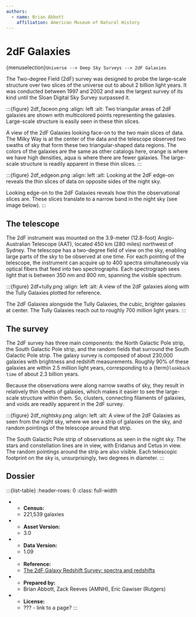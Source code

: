 ```yaml
---
authors:
  - name: Brian Abbott
    affiliation: American Museum of Natural History
---
```



# 2dF Galaxies

{menuselection}`Universe --> Deep Sky Surveys --> 2dF Galaxies`


The Two-degree Field (2dF) survey was designed to probe the large-scale structure over two slices of the universe out to about 2 billion light years. It was conducted between 1997 and 2002 and was the largest survey of its kind until the Sloan Digital Sky Survey surpassed it.


:::{figure} 2df_faceon.png
:align: left
:alt: Two triangular areas of 2dF galaxies are shown with multicolored points representing the galaxies. Large-scale structure is easily seen in these thin slices.

A view of the 2dF Galaxies looking face-on to the two main slices of data. The Milky Way is at the center of the data and the telescope observed two swaths of sky that form these two triangular-shaped data regions. The colors of the galaxies are the same as other catalogs here, orange is where we have high densities, aqua is where there are fewer galaxies. The large-scale structure is readily apparent in these thin slices.
:::



:::{figure} 2df_edgeon.png
:align: left
:alt: Looking at the 2dF edge-on reveals the thin slices of data on opposite sides of the night sky.

Looking edge-on to the 2dF Galaxies reveals how thin the observational slices are. These slices translate to a narrow band in the night sky (see image below).
:::



## The telescope

The 2dF instrument was mounted on the 3.9-meter (12.8-foot) Anglo-Australian Telescope (AAT), located 450 km (280 miles) northwest of Sydney. The telescope has a two-degree field of view on the sky, enabling large parts of the sky to be observed at one time. For each pointing of the telescope, the instrument can acquire up to 400 spectra simultaneously via optical fibers that feed into two spectrographs. Each spectrograph sees light that is between 350 nm and 800 nm, spanning the visible spectrum.


:::{figure} 2df+tully.png
:align: left
:alt: A view of the 2dF galaxies along with the Tully Galaxies plotted for reference.

The 2dF Galaxies alongside the Tully Galaxies, the cubic, brighter galaxies at center. The Tully Galaxies reach out to roughly 700 million light years.
:::



## The survey

The 2dF survey has three main components: the North Galactic Pole strip, the South Galactic Pole strip, and the random fields that surround the South Galactic Pole strip. The galaxy survey is composed of about 230,000 galaxies with brightness and redshift measurements. Roughly 90% of these galaxies are within 2.5 million light years, corresponding to a {term}`lookback time` of about 2.3 billion years.

Because the observations were along narrow swaths of sky, they result in relatively thin sheets of galaxies, which makes it easier to see the large-scale structure within them. So, clusters, connecting filaments of galaxies, and voids are readily apparent in the 2dF survey.


:::{figure} 2df_nightsky.png
:align: left
:alt: A view of the 2dF Galaxies as seen from the night sky, where we see a strip of galaxies on the sky, and random pointings of the telescope around that strip.

The South Galactic Pole strip of observations as seen in the night sky. The stars and constellation lines are in view, with Eridanus and Cetus in view. The random pointings around the strip are also visible. Each telescopic footprint on the sky is, unsurprisingly, two degrees in diameter.
:::








## Dossier
:::{list-table}
:header-rows: 0
:class: full-width

* - **Census:**
  - 221,539 galaxies
* - **Asset Version:**
  - 3.0
* - **Data Version:**
  - 1.09
* - **Reference:**
  - [The 2dF Galaxy Redshift Survey: spectra and redshifts](https://doi.org/10.1046/j.1365-8711.2001.04902.x)
* - **Prepared by:**
  - Brian Abbott, Zack Reeves (AMNH), Eric Gawiser (Rutgers)
* - **License:**
  - ??? - link to a page?
:::